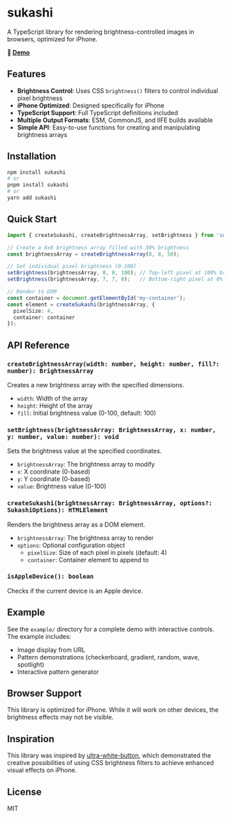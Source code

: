 # sukashi

A TypeScript library for rendering brightness-controlled images in browsers, optimized for iPhone.

**🔗 [Demo](https://sukashi.syumai.workers.dev/)**

## Features

- **Brightness Control**: Uses CSS `brightness()` filters to control individual pixel brightness
- **iPhone Optimized**: Designed specifically for iPhone
- **TypeScript Support**: Full TypeScript definitions included
- **Multiple Output Formats**: ESM, CommonJS, and IIFE builds available
- **Simple API**: Easy-to-use functions for creating and manipulating brightness arrays

## Installation

```bash
npm install sukashi
# or
pnpm install sukashi
# or
yarn add sukashi
```

## Quick Start

```typescript
import { createSukashi, createBrightnessArray, setBrightness } from 'sukashi';

// Create a 8x8 brightness array filled with 50% brightness
const brightnessArray = createBrightnessArray(8, 8, 50);

// Set individual pixel brightness (0-100)
setBrightness(brightnessArray, 0, 0, 100); // Top-left pixel at 100% brightness
setBrightness(brightnessArray, 7, 7, 0);   // Bottom-right pixel at 0% brightness

// Render to DOM
const container = document.getElementById('my-container');
const element = createSukashi(brightnessArray, {
  pixelSize: 4,
  container: container
});
```

## API Reference

### `createBrightnessArray(width: number, height: number, fill?: number): BrightnessArray`

Creates a new brightness array with the specified dimensions.

- `width`: Width of the array
- `height`: Height of the array  
- `fill`: Initial brightness value (0-100, default: 100)

### `setBrightness(brightnessArray: BrightnessArray, x: number, y: number, value: number): void`

Sets the brightness value at the specified coordinates.

- `brightnessArray`: The brightness array to modify
- `x`: X coordinate (0-based)
- `y`: Y coordinate (0-based)
- `value`: Brightness value (0-100)

### `createSukashi(brightnessArray: BrightnessArray, options?: SukashiOptions): HTMLElement`

Renders the brightness array as a DOM element.

- `brightnessArray`: The brightness array to render
- `options`: Optional configuration object
  - `pixelSize`: Size of each pixel in pixels (default: 4)
  - `container`: Container element to append to

### `isAppleDevice(): boolean`

Checks if the current device is an Apple device.

## Example

See the `example/` directory for a complete demo with interactive controls. The example includes:

- Image display from URL
- Pattern demonstrations (checkerboard, gradient, random, wave, spotlight)
- Interactive pattern generator

## Browser Support

This library is optimized for iPhone. While it will work on other devices, the brightness effects may not be visible.

## Inspiration

This library was inspired by [ultra-white-button](https://github.com/set0gut1/ultra-white-button), which demonstrated the creative possibilities of using CSS brightness filters to achieve enhanced visual effects on iPhone.

## License

MIT
